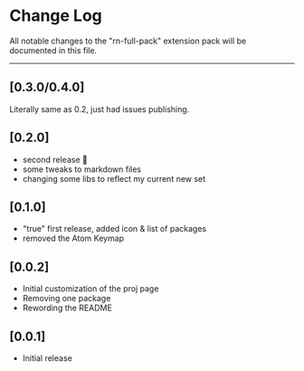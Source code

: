 # Change Log

All notable changes to the "rn-full-pack" extension pack will be documented in this file.

---

## [0.3.0/0.4.0]

Literally same as 0.2, just had issues publishing.

## [0.2.0]

- second release 🚀
- some tweaks to markdown files
- changing some libs to reflect my current new set

## [0.1.0]

- "true" first release, added icon & list of packages
- removed the Atom Keymap

## [0.0.2]

- Initial customization of the proj page
- Removing one package
- Rewording the README

## [0.0.1]

- Initial release
